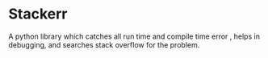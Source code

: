 # Stackerr
A python library which catches all run time and compile time error , helps in debugging, and searches stack overflow for the problem.
